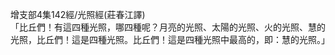 增支部4集142經/光照經(莊春江譯)  
「比丘們！有這四種光照，哪四種呢？月亮的光照、太陽的光照、火的光照、慧的光照，比丘們！這是四種光照。比丘們！這是四種光照中最高的，即：慧的光照。」  
  
  
